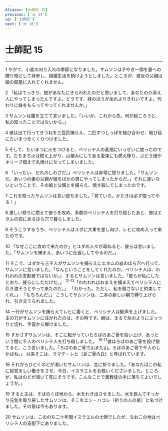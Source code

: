 ```yaml
---
Aliases: [士師記 15]
previous: ['士 14']
up: ['士師記']
next: ['士 16']
---
```

# 士師記 15

***




1 
やがて、小麦の刈り入れの季節になりました。サムソンは子やぎ一頭を妻への贈り物として持参し、結婚生活を続けようとしました。ところが、彼女の父親は娘の部屋に入れてくれません。 



2 
「私はてっきり、娘があなたにきらわれたのだと思いまして、あなたの介添え人にやってしまったんですよ。どうです、妹のほうがあれよりきれいですよ。代わりに妹をもらってやってくれませんか。」 



3 
サムソンは腹を立てて言いました。「いいか、これから先、何が起ころうと、私の知ったことではないから。」 



4 
彼は出て行ってきつねを三百匹捕らえ、二匹ずつしっぽを結び合わせ、結び目にたいまつをくくりつけました。 



5 
そして、たいまつに火をつけると、ペリシテ人の麦畑にいっせいに放ったのです。たちまち火は燃え上がり、山積みにしてある麦束にも燃え移り、ぶどう畑やオリーブ畑まで丸焼けになってしまいました。 



6 
「いったい、だれのしわざだ。」ペリシテ人は非常に怒りました。「サムソンだ。あいつの妻の父親が娘をほかの男にやってしまったからだ。」それに違いないということで、その娘と父親とを捕らえ、焼き殺してしまったのです。 



7 
これを知ったサムソンは言い放ちました。「見ていろ。かたきは必ず取ってやる！」 



8 
激しい怒りに燃えて彼らを攻め、多数のペリシテ人を打ち殺したあと、彼はエタムの岩にあるほら穴で暮らしました。 



9 
そうこうするうち、ペリシテ人はユダに大軍を差し向け、レヒに攻め入って来たのです。 



10 
「なぜここに攻めて来たのか」とユダの人々が尋ねると、彼らは言いました。「サムソンを捕まえ、あいつに仕返ししてやるのだ。」 



11 
そこで、ユダから三千人がサムソンを捕らえにエタムの岩のほら穴へ行って、サムソンに言いました。「なんということをしてくれたのか。ペリシテ人は、われわれの支配者ではないか。」 するとサムソンは言いました。「彼らが私にしたとおり、彼らにしただけだ。」 <sup class="versenum">12-13</sup>「われわれはおまえを捕まえてペリシテ人に引き渡そうとやって来たのだ。」 「わかった。ただし、私を殺さないと約束してくれ。」 「もちろんだ。」 こうしてサムソンは、二本の新しい綱で縛り上げられ、引き立てられました。 



14 
一行がサムソンを捕らえてレヒに着くと、ペリシテ人は歓声を上げました。主の力がサムソンに注がれたのは、その時です。綱は、まるで糸のようにぷっつりと切れ、手首から解けました。 



15 
すかさずサムソンは、そこに転がっていたろばのあご骨を拾い上げ、あっという間に千人のペリシテ人を打ち殺しました。 <sup class="versenum">16-17</sup>彼はろばのあご骨を投げ捨てると、こう言いました。「ろばのあご骨で山また山。ろばのあご骨で千人のしかばね。」 以来そこは、ラマテ・レヒ〔あご骨の丘〕と呼ばれています。 



18 
それからひどくのどが渇いたサムソンは、主に祈りました。「あなたはこの私に目覚ましい働きをさせ、今日、イスラエルをお救いくださいました。ところが、私はのどが渇いて死にそうです。こんなことで異教徒の手に落ちてよいでしょうか。」 



19 
すると主は、そばのくぼ地から、水をわき出させました。水を飲んですっかり元気を取り戻したサムソンは、そこをエン・ハコレ〔祈りの人の泉〕と名づけました。その泉は今もあります。 



20 
サムソンは、こののち二十年間イスラエルの士師でしたが、なおこの地はペリシテ人の支配下にありました。
